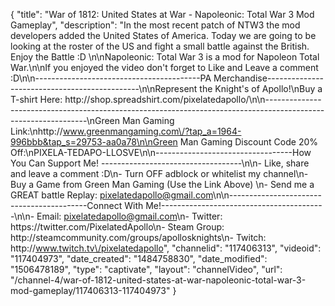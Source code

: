 {
    "title": "War of 1812: United States at War - Napoleonic: Total War 3 Mod Gameplay",
    "description": "In the most recent patch of NTW3 the mod developers added the United States of America.  Today we are going to be looking at the roster of the US and fight a small battle against the British.  Enjoy the Battle :D \n\nNapoleonic: Total War 3 is a mod for Napoleon Total War.\n\nIf you enjoyed the video don't forget to Like and Leave a comment :D\n\n-----------------------------------------PA Merchandise----------------------------------------------\n\nRepresent the Knight's of Apollo!\nBuy a T-shirt Here: http:\/\/shop.spreadshirt.com\/pixelatedapollo\/\n\n---------------------------------------------------------------------------------------------------------------\nGreen Man Gaming Link:\nhttp:\/\/www.greenmangaming.com\/?tap_a=1964-996bbb&tap_s=29753-aa0a78\n\nGreen Man Gaming Discount Code 20% Off:\nPIXELA-TEDAPO-LLOSVE\n\n----------------------------------How You Can Support Me! -----------------------------------\n\n- Like, share and leave a comment :D\n- Turn OFF adblock or whitelist my channel\n- Buy a Game from Green Man Gaming (Use the Link Above) \n- Send me a GREAT battle Replay: pixelatedapollo@gmail.com\n\n------------------------------------------Connect With Me!-----------------------------------------\n\n- Email: pixelatedapollo@gmail.com\n- Twitter: https:\/\/twitter.com\/PixelatedApollo\n- Steam Group:  http:\/\/steamcommunity.com\/groups\/apollosknights\n- Twitch: http:\/\/www.twitch.tv\/pixelatedapollo",
    "channelid": "117406313",
    "videoid": "117404973",
    "date_created": "1484758830",
    "date_modified": "1506478189",
    "type": "captivate",
    "layout": "channelVideo",
    "url": "\/channel-4\/war-of-1812-united-states-at-war-napoleonic-total-war-3-mod-gameplay\/117406313-117404973"
}